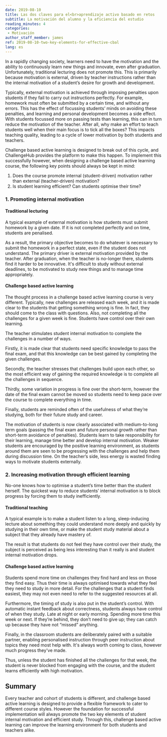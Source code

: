 ```yaml
---
date: 2019-08-10
title: Las dos claves para el<br>aprendizaje activo basado en retos
subtitle: La motivación del alumno y la eficiencia del estudio
reading_minutes: 4
categories:
 - Motivación
author_staff_member: james
ref: 2019-08-10-two-key-elements-for-effective-cbal
lang: es
---
```

In a rapidly changing society, learners need to have the motivation and the ability to continuously learn new things and innovate, even after graduation.
Unfortunately, traditional lecturing does not promote this.
This is primarily because motivation is external, driven by teacher instructions rather than the internal motivation of a student’s desire for growth and development.

Typically, external motivation is achieved through imposing penalties upon students if they fail to carry out instructions perfectly.
For example, homework must often be submitted by a certain time, and without any errors.
This has the effect of focussing students’ minds on avoiding these penalties, and learning and personal development becomes a side effect.
With students focussed more on passing tests than learning, this can in turn reduce the motivation of the teacher.
After all, why make an effort to teach students well when their main focus is to tick all the boxes?
This impacts teaching quality, leading to a cycle of lower motivation by both students and teachers.

Challenge based active learning is designed to break out of this cycle, and ChallengeHub provides the platform to make this happen. To implement this successfully however, when designing a challenge based active learning course, the following key points should always be kept in mind:

1. Does the course promote internal (student-driven) motivation rather than external (teacher-driven) motivation?
2. Is student learning efficient? Can students optimise their time?

### 1. Promoting internal motivation

#### Traditional lecturing
A typical example of external motivation is how students must submit homework by a given date.
If it is not completed perfectly and on time, students are penalised.

As a result, the primary objective becomes to do whatever is necessary to submit the homework in a perfect state, even if the student does not understand.
The primary driver is external motivation provided by the teacher.
After graduation, when the teacher is no-longer there, students find it harder to be innovative.
It's difficult to study without external deadlines, to be motivated to study new things and to manage time appropriately.

#### Challenge based active learning
The thought process in a challenge based active learning course is very different.
Typically, new challenges are released each week, and it is made clear to the students that getting something wrong is fine.
In fact, they should come to the class with questions.
Also, not completing all the challenges for a given week is fine.
Students have control over their own learning.

The teacher stimulates student internal motivation to complete the challenges in a number of ways.

Firstly, it is made clear that students need specific knowledge to pass the final exam, and that this knowledge can be best gained by completing the given challenges.

Secondly, the teacher stresses that challenges build upon each other, so the most efficient way of gaining the required knowledge is to complete all the challenges in sequence.

Thirdly, some variation in progress is fine over the short-term, however the date of the final exam cannot be moved so students need to keep pace over the course to complete everything in time.

Finally, students are reminded often of the usefulness of what they’re studying, both for their future study and career.

The motivation of students is now clearly associated with medium-to-long term goals (passing the final exam and future personal growth rather than short-term avoidance of penalties).
Students learn to take responsibility for their learning, manage time better and develop internal motivation.
Weaker students are encouraged by the positive learning environment, as students around them are seen to be progressing with the challenges and help them during discussion time.
On the teacher’s side, less energy is wasted finding ways to motivate students externally.

### 2. Increasing motivation through efficient learning

No-one knows how to optimise a student’s time better than the student herself.
The quickest way to reduce students’ internal motivation is to block progress by forcing them to study inefficiently.

#### Traditional teaching
A typical example is to make a student listen to a long, sleep-inducing lecture about something they could understand more deeply and quickly by studying in their own time, or make the student study material about a subject that they already have mastery of.

The result is that students do not feel they have control over their study, the subject is perceived as being less interesting than it really is and student internal motivation drops.

#### Challenge based active learning
Students spend more time on challenges they find hard and less on those they find easy.
Thus their time is always optimised towards what they feel they need to study in more detail.
For the challenges that a student finds easiest, they may not even need to refer to the suggested resources at all.

Furthermore, the timing of study is also put in the student’s control.
With automatic instant feedback about correctness, students always have control of when they study.
Late at night or early morning.
Spending more time this week or next.
If they’re behind, they don’t need to give up; they can catch up because they have not “missed” anything.

Finally, in the classroom students are deliberately paired with a suitable partner, enabling personalised instruction through peer instruction about topics they need most help with.
It's always worth coming to class, however much progress they've made.

Thus, unless the student has finished all the challenges for that week, the student is never blocked from engaging with the course, and the student learns efficiently with high motivation.

## Summary
Every teacher and cohort of students is different, and challenge based active learning is designed to provide a flexible framework to cater to different course styles.
However the foundation for successful implementation will always promote the two key elements of student internal motivation and efficient study.
Through this, challenge based active learning can improve the learning environment for both students and teachers alike.
